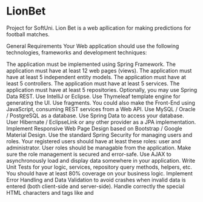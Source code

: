 # LionBet
Project for SoftUni. Lion Bet is a web apllication for making predictions for football matches.

General Requirements
Your Web application should use the following technologies, frameworks and development techniques:

The application must be implemented using Spring Framework.
The application must have at least 12 web pages (views).
The application must have at least 5 independent entity models.
The application must have at least 5 controllers.
The application must have at least 5 services.
The application must have at least 5 repositories.
Optionally, you may use Spring Data REST.
Use IntelliJ or Eclipse.
Use Thymeleaf template engine for generating the UI. Use fragments.
You could also make the Front-End using JavaScript, consuming REST services from a Web API.
Use MySQL / Oracle / PostgreSQL as a database.
Use Spring Data to access your database.
User Hibernate / EclipseLink or any other provider as a JPA implementation.
Implement Responsive Web Page Design based on Bootstrap / Google Material Design.
Use the standard Spring Security for managing users and roles.
Your registered users should have at least these roles: user and administrator.
User roles should be managable from the application.
Make sure the role management is secured and error-safe.
Use AJAX to asynchronously load and display data somewhere in your application.
Write Unit Tests for your logic, services, repository query methods, helpers, etc.
You should have at least 80% coverage on your business logic.
Implement Error Handling and Data Validation to avoid crashes when invalid data is entered (both client-side and server-side).
Handle correctly the special HTML characters and tags like
and <script> (escape special characters).
Use at least 2 Interceptors.
Run asynchronous tasks for jobs that do not need to run sequential or for jobs in the background.
Schedule jobs that impact the whole application running e.g. once/twice a day.
Use ModelМapper or other mapping library.
Additional Requirements
Follow the best practices for OO design and high-quality code for the Web application:
Use data encapsulation.
Use exception handling properly
Use inheritance, abstraction and polymorphism properly.
Follow the principles of strong cohesion and loose coupling.
Correctly format and structure your code, name your identifiers and make the code readable.
Follow the concept of thin controllers.
Well looking user interface (UI).
Good usability (easy to use UI).
Supporting of all modern Web browsers.
Use caching where appropriate.
Use a source control system by choice, e.g. GitHub, BitBucket.
Submit a link to your public source code repository.
Public Project Defense
Each student will have to deliver a public defense of its work in front of a trainer jury. Students will have only 15 minutes for the following:

Demonstrate how the application works (very shortly).
Show the source code and explain how it works. Please be strict in timing! On the 15th minute you will be interrupted! It is good idea to leave the last 4-5 minutes for questions from the jury. Be well prepared for presenting maximum of your work for minimum time:
Bring your own laptop!
Open the project assets beforehand to save time!
Bonuses
Use Spring Social to connect with Software-as-a-Service (SaaS) API providers.
Host the application in a cloud environment, e.g. in Amazon Web Services.
Use a file storage cloud API, e.g. Dropbox, Google Drive or other for storing the files.
Use of features of HTML5 like Geolocation, Local Storage, SVG, Canvas, etc.
Implement Microservice architecture in your application.
Anything that is not described in the assignment is a bonus if it has some practical use.
Assessment Criteria
Functionality – 0…20
Implementing controllers correctly (controllers should do only their work) – 0...5
Implementing views correctly (using display and editor templates) – 0…5
Testing (unit test and integration tests for some of the controllers using mocking) – 0…10
Security (prevent SQL injection, XSS, CSRF, parameter tampering, etc.) – 0…5
Data validation (validation in the models and input models) – 0…10
Using model mapper and inversion of control – 0…5
Using layers with multiple layouts – 0…10
Code quality (well-structured code, following the MVC pattern, following SOLID principles, etc.) – 0…10
Bonus (bonus points are given for exceptional project) – 0…25
